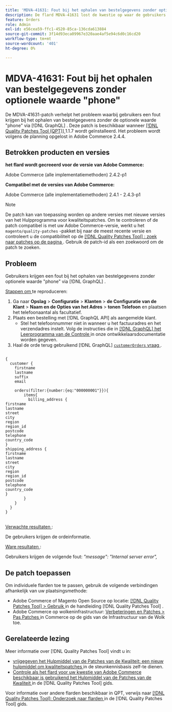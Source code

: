 ```yaml
---
title: 'MDVA-41631: Fout bij het ophalen van bestelgegevens zonder optionele waarde "phone"'
description: De flard MDVA-41631 lost de kwestie op waar de gebruikers een fout krijgen die bestelinformatie zonder facultatieve "telefoon"waarde door  [!DNL GraphQL] terugwinnen. Deze patch is beschikbaar wanneer [Quality Patches Tool (QPT)] (https://experienceleague.adobe.com/en/docs/commerce-knowledge-base/kb/announcements/commerce-announcements/magento-quality-patches-released-new-tool-to-self-serve-quality-patches) 1.1.7 is geïnstalleerd. Het probleem wordt volgens de planning opgelost in Adobe Commerce 2.4.4.
feature: Orders
role: Admin
exl-id: e56cea59-ffc1-4520-85ca-136cda613884
source-git-commit: 3f14d93eca09967e320aae4af5e94c6d0c16cd20
workflow-type: tm+mt
source-wordcount: '401'
ht-degree: 0%

---
```


# MDVA-41631: Fout bij het ophalen van bestelgegevens zonder optionele waarde &quot;phone&quot;

De MDVA-41631-patch verhelpt het probleem waarbij gebruikers een fout krijgen bij het ophalen van bestelgegevens zonder de optionele waarde &quot;phone&quot; via [!DNL GraphQL] . Deze patch is beschikbaar wanneer [[!DNL Quality Patches Tool (QPT)] ](https://experienceleague.adobe.com/en/docs/commerce-knowledge-base/kb/announcements/commerce-announcements/magento-quality-patches-released-new-tool-to-self-serve-quality-patches) 1.1.7 wordt geïnstalleerd. Het probleem wordt volgens de planning opgelost in Adobe Commerce 2.4.4.

## Betrokken producten en versies

**het flard wordt gecreeerd voor de versie van Adobe Commerce:**

Adobe Commerce (alle implementatiemethoden) 2.4.2-p1

**Compatibel met de versies van Adobe Commerce:**

Adobe Commerce (alle implementatiemethoden) 2.4.1 - 2.4.3-p1

>[!NOTE]
>
>De patch kan van toepassing worden op andere versies met nieuwe versies van het Hulpprogramma voor kwaliteitspatches. Om te controleren of de patch compatibel is met uw Adobe Commerce-versie, werkt u het `magento/quality-patches` -pakket bij naar de meest recente versie en controleert u de compatibiliteit op de [[!DNL Quality Patches Tool] : zoek naar patches op de pagina ](https://experienceleague.adobe.com/en/docs/commerce-knowledge-base/kb/announcements/commerce-announcements/magento-quality-patches-released-new-tool-to-self-serve-quality-patches) . Gebruik de patch-id als een zoekwoord om de patch te zoeken.

## Probleem

Gebruikers krijgen een fout bij het ophalen van bestelgegevens zonder optionele waarde &quot;phone&quot; via [!DNL GraphQL] .

<u> Stappen om </u> te reproduceren:

1. Ga naar **Opslag** > **Configuratie** > **Klanten** > **de Configuratie van de Klant** > **Naam en de Opties van het Adres** > **tonen Telefoon** en plaatsen het telefoonaantal als facultatief.
1. Plaats een bestelling met [!DNL GraphQL API] als aangemelde klant.
   * Stel het telefoonnummer niet in wanneer u het factuuradres en het verzendadres instelt. Volg de instructies die in [[!DNL GraphQL]  het Leerprogramma van de Controle ](https://developer.adobe.com/commerce/webapi/graphql/tutorials/checkout/) in onze ontwikkelaarsdocumentatie worden gegeven.
1. Haal de orde terug gebruikend [!DNL GraphQL] [`customerOrders` vraag ](https://developer.adobe.com/commerce/webapi/graphql/schema/customer/queries/orders/).

<pre>
<code class="language-graphql">
{
  customer {
    firstname
    lastname
    suffix
    email

    orders(filter:{number:{eq:"000000001"}}){
        items{
          billing_address {
firstname
lastname
street
city
region
region_id
postcode
telephone
country_code
}
shipping_address {
firstname
lastname
street
city
region
region_id
postcode
telephone
country_code
}
        }
    }
  }
}
</code>
</pre>

<u> Verwachte resultaten </u>:

De gebruikers krijgen de ordeinformatie.

<u> Ware resultaten </u>:

Gebruikers krijgen de volgende fout: *&quot;message&quot;: &quot;Internal server error&quot;,*

## De patch toepassen

Om individuele flarden toe te passen, gebruik de volgende verbindingen afhankelijk van uw plaatsingsmethode:

* Adobe Commerce of Magento Open Source op locatie: [[!DNL Quality Patches Tool]  > Gebruik ](/help/tools/quality-patches-tool/usage.md) in de handleiding [!DNL Quality Patches Tool] .
* Adobe Commerce op wolkeninfrastructuur: [ Verbeteringen en Patches > Pas Patches ](https://experienceleague.adobe.com/docs/commerce-cloud-service/user-guide/develop/upgrade/apply-patches.html) in Commerce op de gids van de Infrastructuur van de Wolk toe.

## Gerelateerde lezing

Meer informatie over [!DNL Quality Patches Tool] vindt u in:

* [ vrijgegeven het Hulpmiddel van de Patches van de Kwaliteit: een nieuw hulpmiddel om kwaliteitspatches ](https://experienceleague.adobe.com/en/docs/commerce-knowledge-base/kb/announcements/commerce-announcements/magento-quality-patches-released-new-tool-to-self-serve-quality-patches) in de steunkennisbasis zelf-te dienen.
* [ Controle als het flard voor uw kwestie van Adobe Commerce beschikbaar is gebruikend het Hulpmiddel van de Patches van de Kwaliteit ](/help/tools/quality-patches-tool/patches-available-in-qpt/check-patch-for-magento-issue-with-magento-quality-patches.md) in de [!DNL Quality Patches Tool] gids.

Voor informatie over andere flarden beschikbaar in QPT, verwijs naar [[!DNL Quality Patches Tool]: Onderzoek naar flarden ](https://experienceleague.adobe.com/tools/commerce-quality-patches/index.html) in de [!DNL Quality Patches Tool] gids.

